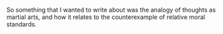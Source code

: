 So something that I wanted to write about was the analogy of thoughts as
martial arts, and how it relates to the counterexample of relative moral
standards.
